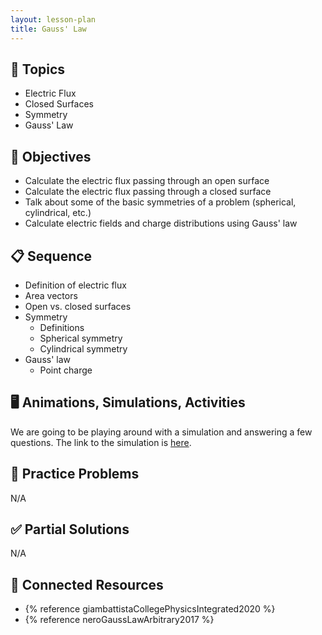 ```yaml
---
layout: lesson-plan
title: Gauss' Law
---
```


## 🔖 Topics

* Electric Flux
* Closed Surfaces
* Symmetry
* Gauss' Law

## 🎯 Objectives

* Calculate the electric flux passing through an open surface
* Calculate the electric flux passing through a closed surface
* Talk about some of the basic symmetries of a problem (spherical, cylindrical, etc.)
* Calculate electric fields and charge distributions using Gauss' law

## 📋 Sequence

* Definition of electric flux
* Area vectors
* Open vs. closed surfaces
* Symmetry
  * Definitions
  * Spherical symmetry
  * Cylindrical symmetry
* Gauss' law
  * Point charge

## 🖥️ Animations, Simulations, Activities

We are going to be playing around with a simulation and answering a few questions. The link to the simulation is [here](https://www.geogebra.org/m/r7Ue9Nac).

## 📝 Practice Problems

N/A

## ✅ Partial Solutions

N/A

## 📘 Connected Resources

* {% reference giambattistaCollegePhysicsIntegrated2020 %}
* {% reference neroGaussLawArbitrary2017 %}
